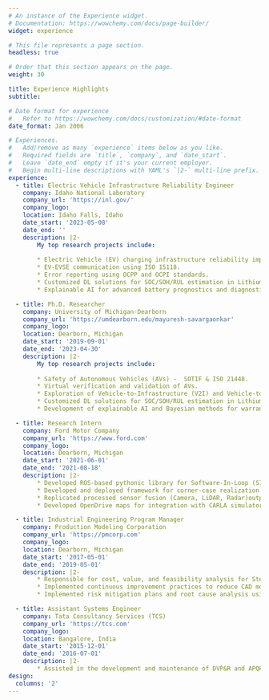 ```yaml
---
# An instance of the Experience widget.
# Documentation: https://wowchemy.com/docs/page-builder/
widget: experience

# This file represents a page section.
headless: true

# Order that this section appears on the page.
weight: 30

title: Experience Highlights
subtitle:

# Date format for experience
#   Refer to https://wowchemy.com/docs/customization/#date-format
date_format: Jan 2006

# Experiences.
#   Add/remove as many `experience` items below as you like.
#   Required fields are `title`, `company`, and `date_start`.
#   Leave `date_end` empty if it's your current employer.
#   Begin multi-line descriptions with YAML's `|2-` multi-line prefix.
experience:
  - title: Electric Vehicle Infrastructure Reliability Engineer
    company: Idaho National Laboratory
    company_url: 'https://inl.gov/'
    company_logo:
    location: Idaho Falls, Idaho
    date_start: '2023-05-08'
    date_end: ''
    description: |2-
        My top research projects include: 
        
        * Electric Vehicle (EV) charging infrastructure reliability improvement. More info [here.](https://chargex.inl.gov/)
        * EV-EVSE communication using ISO 15118.
        * Error reporting using OCPP and OCPI standards.
        * Customized DL solutions for SOC/SOH/RUL estimation in Lithium-ion batteries.
        * Explainable AI for advanced battery prognostics and diagnostics.

  - title: Ph.D. Researcher
    company: University of Michigan-Dearborn
    company_url: 'https://umdearborn.edu/mayuresh-savargaonkar'
    company_logo:
    location: Dearborn, Michigan
    date_start: '2019-09-01'
    date_end: '2023-04-30'
    description: |2-
        My top research projects include: 
        
        * Safety of Autonomous Vehicles (AVs) -  SOTIF & ISO 21448.
        * Virtual verification and validation of AVs. 
        * Exploration of Vehicle-to-Infrastructure (V2I) and Vehicle-to-Vehicle (V2V) technologies for safer trajectory predictions using GAN-based models. More info [here.](https://vtrackit.irda.club)
        * Customized DL solutions for SOC/SOH/RUL estimation in Lithium-ion batteries. More info [here.](/publication/nngp)
        * Development of explainable AI and Bayesian methods for warranty analytics. More info [here.](/publication/cgmm)

  - title: Research Intern
    company: Ford Motor Company
    company_url: 'https://www.ford.com'
    company_logo:
    location: Dearborn, Michigan
    date_start: '2021-06-01'
    date_end: '2021-08-18'
    description: |2-
        * Developed ROS-based pythonic library for Software-In-Loop (SIL) and Hardware-In-Loop (HIL) testing for L3+ ADAS features.
        * Developed and deployed framework for corner-case realization within self-driving stacks.
        * Replicated processed sensor fusion (Camera, LiDAR, Radar)outputs for real-time communication with driving policies.
        * Developed OpenDrive maps for integration with CARLA simulator.

  - title: Industrial Engineering Program Manager
    company: Production Modeling Corporation
    company_url: 'https://pmcorp.com'
    company_logo:
    location: Dearborn, Michigan
    date_start: '2017-05-01'
    date_end: '2019-05-01'
    description: |2-
        * Responsible for cost, value, and feasibility analysis for Stellantis, Ford, BMW, and Volvo Laser/LiDAR scanning programs.
        * Implemented continuous improvement practices to reduce CAD modeling defects by over 20%.
        * Implemented risk mitigation plans and root cause analysis using a 5 Why’s system.

  - title: Assistant Systems Engineer
    company: Tata Consultancy Services (TCS)
    company_url: 'https://tcs.com'
    company_logo:
    location: Bangalore, India
    date_start: '2015-12-01'
    date_end: '2016-07-01'
    description: |2-
        * Assisted in the development and maintenance of DVP&R and APQP activities such as DFMEA, PFMEA, CP, RCA, and GD&T.
design:
  columns: '2'
---
```

